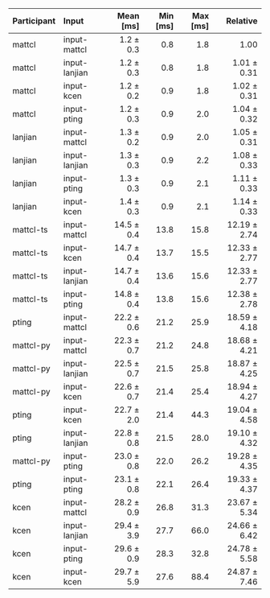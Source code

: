 | Participant | Input | Mean [ms] | Min [ms] | Max [ms] | Relative |
|:---|:---|---:|---:|---:|---:|
| mattcl | input-mattcl | 1.2 ± 0.3 | 0.8 | 1.8 | 1.00 |
| mattcl | input-lanjian | 1.2 ± 0.3 | 0.8 | 1.8 | 1.01 ± 0.31 |
| mattcl | input-kcen | 1.2 ± 0.2 | 0.9 | 1.8 | 1.02 ± 0.31 |
| mattcl | input-pting | 1.2 ± 0.3 | 0.9 | 2.0 | 1.04 ± 0.32 |
| lanjian | input-mattcl | 1.3 ± 0.2 | 0.9 | 2.0 | 1.05 ± 0.31 |
| lanjian | input-lanjian | 1.3 ± 0.3 | 0.9 | 2.2 | 1.08 ± 0.33 |
| lanjian | input-pting | 1.3 ± 0.3 | 0.9 | 2.1 | 1.11 ± 0.33 |
| lanjian | input-kcen | 1.4 ± 0.3 | 0.9 | 2.1 | 1.14 ± 0.33 |
| mattcl-ts | input-mattcl | 14.5 ± 0.4 | 13.8 | 15.8 | 12.19 ± 2.74 |
| mattcl-ts | input-kcen | 14.7 ± 0.4 | 13.7 | 15.5 | 12.33 ± 2.77 |
| mattcl-ts | input-lanjian | 14.7 ± 0.4 | 13.6 | 15.6 | 12.33 ± 2.77 |
| mattcl-ts | input-pting | 14.8 ± 0.4 | 13.8 | 15.6 | 12.38 ± 2.78 |
| pting | input-mattcl | 22.2 ± 0.6 | 21.2 | 25.9 | 18.59 ± 4.18 |
| mattcl-py | input-mattcl | 22.3 ± 0.7 | 21.2 | 24.8 | 18.68 ± 4.21 |
| mattcl-py | input-lanjian | 22.5 ± 0.7 | 21.5 | 25.8 | 18.87 ± 4.25 |
| mattcl-py | input-kcen | 22.6 ± 0.7 | 21.4 | 25.4 | 18.94 ± 4.27 |
| pting | input-kcen | 22.7 ± 2.0 | 21.4 | 44.3 | 19.04 ± 4.58 |
| pting | input-lanjian | 22.8 ± 0.8 | 21.5 | 28.0 | 19.10 ± 4.32 |
| mattcl-py | input-pting | 23.0 ± 0.8 | 22.0 | 26.2 | 19.28 ± 4.35 |
| pting | input-pting | 23.1 ± 0.8 | 22.1 | 26.4 | 19.33 ± 4.37 |
| kcen | input-mattcl | 28.2 ± 0.9 | 26.8 | 31.3 | 23.67 ± 5.34 |
| kcen | input-lanjian | 29.4 ± 3.9 | 27.7 | 66.0 | 24.66 ± 6.42 |
| kcen | input-pting | 29.6 ± 0.9 | 28.3 | 32.8 | 24.78 ± 5.58 |
| kcen | input-kcen | 29.7 ± 5.9 | 27.6 | 88.4 | 24.87 ± 7.46 |
